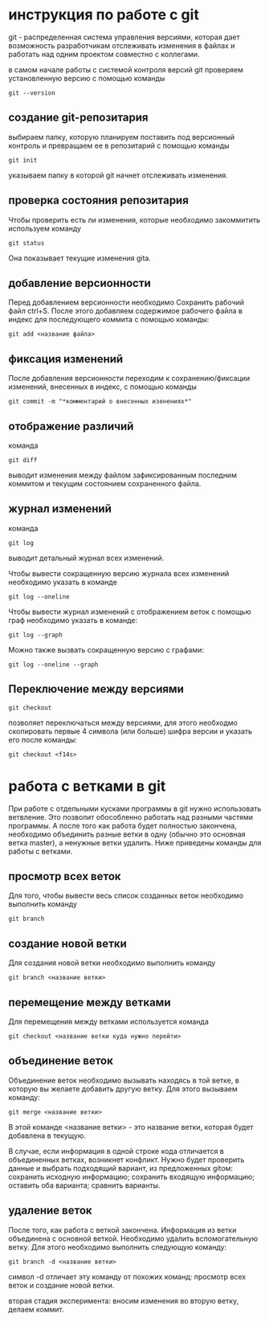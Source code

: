 # инструкция по работе с git

git - распределенная система управления версиями, которая дает возможность разработчикам отслеживать изменения в файлах и работать над одним проектом совместно с коллегами.

в самом начале работы с системой контроля версий git  проверяем установленную версию с помощью команды 

    git --version
## создание git-репозитария
выбираем папку, которую планируем поставить под версионный контроль и превращаем ее в репозитарий с помощью команды 

    git init 


указываем папку в которой git начнет отслеживать изменения.
 
## проверка состояния репозитария

Чтобы проверить есть ли изменения, которые необходимо закоммитить используем команду 

    git status

Она показывает текущие изменения gitа.

## добавление версионности

Перед добавлением версионности необходимо Сохранить рабочий файл ctrl+S.
После этого добавляем содержимое рабочего файла в индекс для последующего коммита с помощью команды:

    git add <название файла>

## фиксация изменений

После добавления версионности переходим к сохранению/фиксации изменений, внесенных в индекс, с помощью команды 

    git commit -m "*комментарий о внесенных изенениях*"

## отображение различий

команда 

    git diff 

выводит изменения между файлом зафиксированным последним коммитом и текущим состоянием сохраненного файла.

## журнал изменений

команда 

    git log 

выводит детальный журнал всех изменений. 

Чтобы вывести сокращенную версию журнала всех изменений необходимо указать в команде 

    git log --oneline 

Чтобы вывести журнал изменений с отображением веток с помощью граф необходимо указать в команде:

    git log --graph

Можно также вызвать сокращенную версию с графами:

    git log --oneline --graph

## Переключение между версиями


    git checkout 

позволяет переключаться между версиями, для этого необходмо скопировать первые 4 символа (или больше) шифра версии и указать его после команды: 

    git checkout <f14s>

# работа с ветками в git

При работе с отдельными кусками программы в git нужно использовать ветвление. Это позволит обособленно работать над разными частями программы. А после того как работа будет полностью закончена, необходимо объединить разные ветки в одну (обычно это основная ветка master), а ненужные ветки удалить.
Ниже приведены команды для работы с ветками.

## просмотр всех веток

Для того, чтобы вывести весь список созданных веток необходимо выполнить команду

    git branch

## создание новой ветки

Для создания новой ветки необходимо выполнить команду

    git branch <название ветки>

## перемещение между ветками

Для перемещения между ветками используется команда 

    git checkout <название ветки куда нужно перейти>

## объединение веток

Объединение веток необходимо вызывать находясь в той ветке, в которую вы желаете добавить другую ветку.
Для этого вызываем команду: 

    git merge <название ветки>

В этой команде <название ветки> - это название ветки, которая будет добавлена в текущую.

В случае, если информация в одной строке кода отличается в объединенных ветках, возникнет конфликт. Нужно будет проверить данные и выбрать подходящий вариант, из предложенных gitом: сохранить исходную информацию; сохранить входящую информацию; оставить оба варианта; сравнить варианты. 

## удаление веток

После того, как работа с веткой закончена. Информация из ветки объединена с основной веткой. Необходимо удалить вспомогательную ветку.
Для этого необходимо выполнить следующую команду:

    git branch -d <название ветки>

символ -d отличает эту команду от похожих команд: просмотр всех веток и создание новой ветки.

вторая стадия эксперимента: вносим изменения во  вторую ветку, делаем коммит.